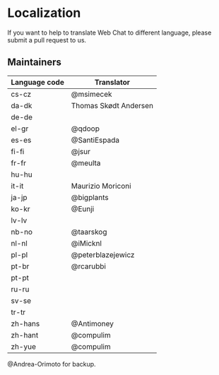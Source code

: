 # Localization

If you want to help to translate Web Chat to different language, please submit a pull request to us.

## Maintainers

| Language code  | Translator            |
| -------------- | --------------------- |
| cs-cz          | @msimecek             |
| da-dk          | Thomas Skødt Andersen |
| de-de          |                       |
| el-gr          | @qdoop                |
| es-es          | @SantiEspada          |
| fi-fi          | @jsur                 |
| fr-fr          | @meulta               |
| hu-hu          |                       |
| it-it          | Maurizio Moriconi     |
| ja-jp          | @bigplants            |
| ko-kr          | @Eunji                |
| lv-lv          |                       |
| nb-no          | @taarskog             |
| nl-nl          | @iMicknl              |
| pl-pl          | @peterblazejewicz     |
| pt-br          | @rcarubbi             |
| pt-pt          |                       |
| ru-ru          |                       |
| sv-se          |                       |
| tr-tr          |                       |
| zh-hans        | @Antimoney            |
| zh-hant        | @compulim             |
| zh-yue         | @compulim             |

@Andrea-Orimoto for backup.
